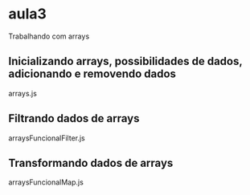 # aula3
Trabalhando com arrays

## Inicializando arrays, possibilidades de dados, adicionando e removendo dados
arrays.js

## Filtrando dados de arrays
arraysFuncionalFilter.js

## Transformando dados de  arrays
arraysFuncionalMap.js

